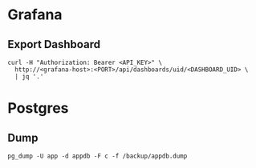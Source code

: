 
# Grafana
## Export Dashboard
```
curl -H "Authorization: Bearer <API_KEY>" \
  http://<grafana-host>:<PORT>/api/dashboards/uid/<DASHBOARD_UID> \
  | jq '.'
```

# Postgres
## Dump
`pg_dump -U app -d appdb -F c -f /backup/appdb.dump`